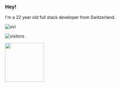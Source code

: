 ### Hey!

I'm a 22 year old full stack developer from Switzerland.

<img src="https://github-readme-stats.vercel.app/api/top-langs?username=watsum08&show_icons=true&locale=en&layout=compact&theme=chartreuse-dark" alt="ovi" />

![visitors](https://visitor-badge.laobi.icu/badge?page_id=watsum08.watsum08)

<img src="https://media.giphy.com/media/WUlplcMpOCEmTGBtBW/giphy.gif" width="128">
<!--
**watsum08/watsum08** is a ✨ _special_ ✨ repository because its `README.md` (this file) appears on your GitHub profile.

Here are some ideas to get you started:

- 🔭 I’m currently working on ...
- 🌱 I’m currently learning ...
- 👯 I’m looking to collaborate on ...
- 🤔 I’m looking for help with ...
- 💬 Ask me about ...
- 📫 How to reach me: ...
- 😄 Pronouns: ...
- ⚡ Fun fact: ...
-->

